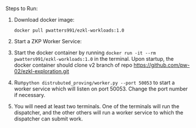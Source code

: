 Steps to Run:

1. Download docker image:

   `docker pull pwatters991/ezkl-workloads:1.0`

2.  Start a ZKP Worker Service:

   1. Start the docker container by running `docker run -it --rm pwatters991/ezkl-workloads:1.0` in the terminal. Upon startup, the docker container should clone  v2 branch of repo https://github.com/pw-02/ezkl-exploration.git

   2.  Run`python distrubuted_proving/worker.py --port 50053` to start a worker service which will listen on port 50053. Change the  port number if necessary.  

      

3. You will need at least two terminals. One of the terminals will run the dispatcher, and the other others will run a worker service to which the dispatcher can submit work. 

    
